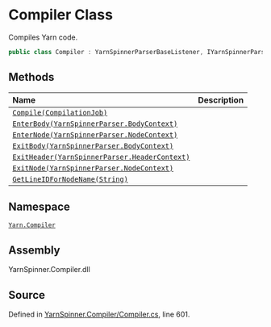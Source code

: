 <!-- This file was generated by a tool. Do not edit this file by hand. -->

# Compiler Class

Compiles Yarn code.


```csharp
public class Compiler : YarnSpinnerParserBaseListener, IYarnSpinnerParserListener, IParseTreeListener
```



## Methods
|Name|Description|
|:---|:---|
|[`Compile(CompilationJob)`](/api/csharp/yarn.compiler/compiler.compile-compilationjob-.md)||
|[`EnterBody(YarnSpinnerParser.BodyContext)`](/api/csharp/yarn.compiler/compiler.enterbody-yarnspinnerparser.bodycontext-.md)||
|[`EnterNode(YarnSpinnerParser.NodeContext)`](/api/csharp/yarn.compiler/compiler.enternode-yarnspinnerparser.nodecontext-.md)||
|[`ExitBody(YarnSpinnerParser.BodyContext)`](/api/csharp/yarn.compiler/compiler.exitbody-yarnspinnerparser.bodycontext-.md)||
|[`ExitHeader(YarnSpinnerParser.HeaderContext)`](/api/csharp/yarn.compiler/compiler.exitheader-yarnspinnerparser.headercontext-.md)||
|[`ExitNode(YarnSpinnerParser.NodeContext)`](/api/csharp/yarn.compiler/compiler.exitnode-yarnspinnerparser.nodecontext-.md)||
|[`GetLineIDForNodeName(String)`](/api/csharp/yarn.compiler/compiler.getlineidfornodename-system.string-.md)||
## Namespace
[`Yarn.Compiler`](/api/csharp/yarn.compiler/README.md)

## Assembly
YarnSpinner.Compiler.dll

## Source
Defined in [YarnSpinner.Compiler/Compiler.cs](https://github.com/YarnSpinnerTool/YarnSpinner//blob/develop/YarnSpinner.Compiler/Compiler.cs#L601), line 601.
